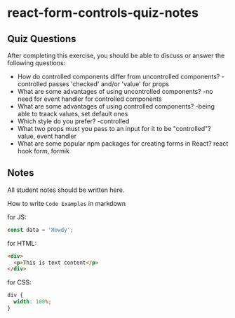 # react-form-controls-quiz-notes

## Quiz Questions

After completing this exercise, you should be able to discuss or answer the following questions:

- How do controlled components differ from uncontrolled components?
  -controlled passes 'checked' and/or 'value' for props
- What are some advantages of using uncontrolled components?
  -no need for event handler for controlled components
- What are some advantages of using controlled components?
  -being able to traack values, set default ones
- Which style do you prefer?
  -controlled
- What two props must you pass to an input for it to be "controlled"?
  value, event handler
- What are some popular npm packages for creating forms in React?
  react hook form, formik

## Notes

All student notes should be written here.

How to write `Code Examples` in markdown

for JS:

```javascript
const data = 'Howdy';
```

for HTML:

```html
<div>
  <p>This is text content</p>
</div>
```

for CSS:

```css
div {
  width: 100%;
}
```
